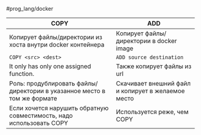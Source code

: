 #prog_lang/docker

| **COPY**                                                                                                               | **ADD**                                                                                 |
| ---------------------------------------------------------------------------------------------------------------------- | --------------------------------------------------------------------------------------- |
| Копирует файлы/директории из хоста внутри docker контейнера                                                            | Копирует файлы/директории в docker image                                                |
| `COPY <src> <dest>`                                                                                                    | `ADD source destination`                                                                |
| It only has only one assigned function.                                                                                | Также копирует файлы из url                                                             |
| Роль: продублировать файлы/директории в указанное место в том же формате                                               | Скачивает внешний файл и копирует в желаемое место                                      |
| Если хочется нарушить обратную совместимость, надо использовать COPY                                                   | Используется реже, чем COPY                                                             |